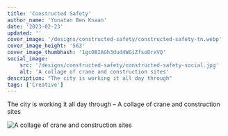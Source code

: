 ```yaml
---
title: 'Constructed Safety'
author_name: 'Yonatan Ben Knaan'
date: '2023-02-23'
updated: ''
cover_image: '/designs/constructed-safety/constructed-safety-tn.webp'
cover_image_height: '563'
cover_image_thumbhash: '1gcOBIAGh3dud4WGiZfsoDrxVQ'
social_image: 
    src: '/designs/constructed-safety/constructed-safety-social.jpg'
    alt: 'A collage of crane and construction sites'
description: "The city is working it all day through"
tags: ['Creative']
---
```


The city is working it all day through – A collage of crane and construction sites

![A collage of crane and construction sites](/designs/constructed-safety/constructed-safety.webp)